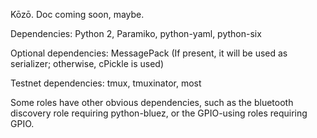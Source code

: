 Kōzō. Doc coming soon, maybe.

Dependencies: Python 2, Paramiko, python-yaml, python-six

Optional dependencies: MessagePack (If present, it will be used as serializer; otherwise, cPickle is used)

Testnet dependencies: tmux, tmuxinator, most

Some roles have other obvious dependencies, such as the bluetooth discovery role requiring python-bluez, or the GPIO-using roles requiring GPIO.
